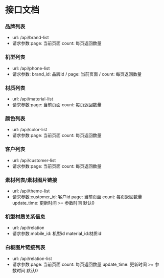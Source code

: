 # 接口文档

### 品牌列表
- url: /api/brand-list
- 请求参数:page: 当前页面 count: 每页返回数量

### 机型列表
- url: /api/phone-list
- 请求参数: brand_id: 品牌id / page: 当前页面 / count: 每页返回数量

### 材质列表
- url: /api/material-list
- 请求参数:page: 当前页面 count: 每页返回数量

### 颜色列表
- url: /api/color-list
- 请求参数:page: 当前页面 count: 每页返回数量

### 客户列表
- url: /api/customer-list
- 请求参数:page: 当前页面 count: 每页返回数量

### 素材列表/素材图片链接
- url: /api/theme-list
- 请求参数:customer_id: 客户id page: 当前页面 count: 每页返回数量 update_time: 更新时间 >= 参数时间 默认0

### 机型材质关系信息
- url: /api/relation
- 请求参数:mobile_id: 机型id  material_id:材质id

### 白板图片链接列表
- url: /api/relation-list
- 请求参数:page: 当前页面 count: 每页返回数量 update_time: 更新时间 >= 参数时间 默认0